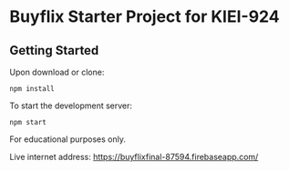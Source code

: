 # Buyflix Starter Project for KIEI-924

## Getting Started

Upon download or clone:

```
npm install
```

To start the development server:

```
npm start
```

For educational purposes only.

Live internet address: https://buyflixfinal-87594.firebaseapp.com/
